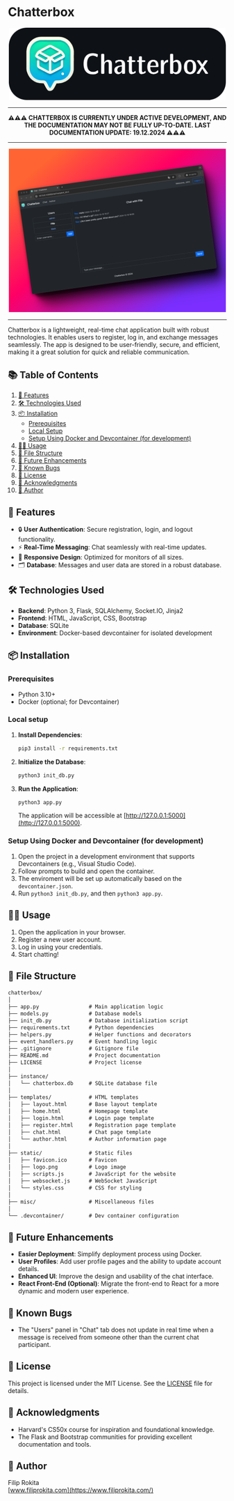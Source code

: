 # Chatterbox

<div align="center">
   <img src="misc/banner/banner.png" width=500">
</div>

---

<div align="center">
   <b>⚠️⚠️⚠️ CHATTERBOX IS CURRENTLY UNDER ACTIVE DEVELOPMENT, AND THE DOCUMENTATION MAY NOT BE FULLY UP-TO-DATE. LAST DOCUMENTATION UPDATE: 19.12.2024 ⚠️⚠️⚠️</b>
</div>

---

<div align="center">
   <img src="misc/mockup.png" width="500">
</div>

---

Chatterbox is a lightweight, real-time chat application built with robust technologies. It enables users to register, log in, and exchange messages seamlessly. The app is designed to be user-friendly, secure, and efficient, making it a great solution for quick and reliable communication.

## 📚 Table of Contents
1. [🌟 Features](#-features)  
2. [🛠️ Technologies Used](#️-technologies-used)  
3. [📦 Installation](#-installation)  
   - [Prerequisites](#prerequisites)  
   - [Local Setup](#local-setup)  
   - [Setup Using Docker and Devcontainer (for development)](#setup-using-docker-and-devcontainer-for-development)  
4. [🧑‍💻 Usage](#-usage)  
5. [📂 File Structure](#-file-structure)  
6. [🚀 Future Enhancements](#-future-enhancements)  
7. [🐞 Known Bugs](#-known-bugs)  
8. [📜 License](#-license)  
9. [🙏 Acknowledgments](#-acknowledgments)  
10. [👤 Author](#-author)  

## 🌟 Features

- 🔒 **User Authentication**: Secure registration, login, and logout functionality.
- ⚡ **Real-Time Messaging**: Chat seamlessly with real-time updates.
- 📱 **Responsive Design**: Optimized for monitors of all sizes.
- 🗂️ **Database**: Messages and user data are stored in a robust database.

## 🛠️ Technologies Used

- **Backend**: Python 3, Flask, SQLAlchemy, Socket.IO, Jinja2
- **Frontend**: HTML, JavaScript, CSS, Bootstrap
- **Database**: SQLite
- **Environment**: Docker-based devcontainer for isolated development

## 📦 Installation

### Prerequisites

- Python 3.10+
- Docker (optional; for Devcontainer)

### Local setup

1. **Install Dependencies**:
   ```bash
   pip3 install -r requirements.txt
   ```

2. **Initialize the Database**:
   ```bash
   python3 init_db.py
   ```

3. **Run the Application**:
   ```bash
   python3 app.py
   ```
   The application will be accessible at [http://127.0.0.1:5000](http://127.0.0.1:5000).

### Setup Using Docker and Devcontainer (for development)

1. Open the project in a development environment that supports Devcontainers (e.g., Visual Studio Code).
2. Follow prompts to build and open the container.
3. The enviroment will be set up automatically based on the `devcontainer.json`.
4. Run `python3 init_db.py`, and then `python3 app.py`.

## 🧑‍💻 Usage

1. Open the application in your browser.
2. Register a new user account.
3. Log in using your credentials.
4. Start chatting!

## 📂 File Structure

```
chatterbox/
│
├── app.py                # Main application logic
├── models.py             # Database models
├── init_db.py            # Database initialization script
├── requirements.txt      # Python dependencies
├── helpers.py            # Helper functions and decorators
├── event_handlers.py     # Event handling logic
├── .gitignore            # Gitignore file
├── README.md             # Project documentation
├── LICENSE               # Project license
│
├── instance/
│   └── chatterbox.db     # SQLite database file
│
├── templates/            # HTML templates
│   ├── layout.html       # Base layout template
│   ├── home.html         # Homepage template
│   ├── login.html        # Login page template
│   ├── register.html     # Registration page template
│   ├── chat.html         # Chat page template
│   └── author.html       # Author information page
│
├── static/               # Static files
│   ├── favicon.ico       # Favicon
│   ├── logo.png          # Logo image
│   ├── scripts.js        # JavaScript for the website
│   ├── websocket.js      # WebSocket JavaScript
│   └── styles.css        # CSS for styling
│
├── misc/                 # Miscellaneous files
│
└── .devcontainer/        # Dev container configuration
```

## 🚀 Future Enhancements

- **Easier Deployment**: Simplify deployment process using Docker.
- **User Profiles**: Add user profile pages and the ability to update account details.
- **Enhanced UI**: Improve the design and usability of the chat interface.
- **React Front-End (Optional)**: Migrate the front-end to React for a more dynamic and modern user experience.

## 🐞 Known Bugs
- The "Users" panel in "Chat" tab does not update in real time when a message is received from someone other than the current chat participant.

## 📜 License

This project is licensed under the MIT License. See the [LICENSE](LICENSE) file for details.

## 🙏 Acknowledgments

- Harvard's CS50x course for inspiration and foundational knowledge.
- The Flask and Bootstrap communities for providing excellent documentation and tools.

## 👤 Author
Filip Rokita  
[www.filiprokita.com](https://www.filiprokita.com/)
